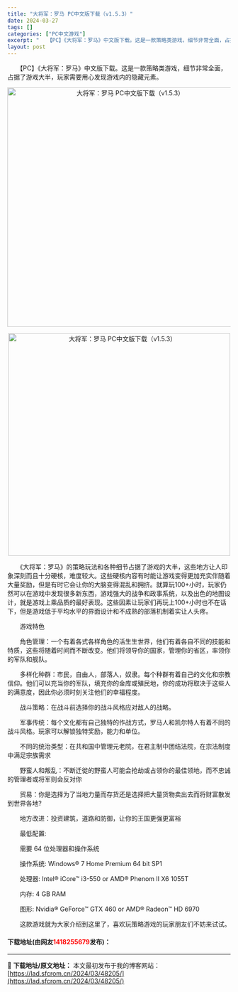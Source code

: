 ```yaml
---
title: "大将军：罗马 PC中文版下载（v1.5.3）"
date: 2024-03-27
tags: []
categories: ["PC中文游戏"]
excerpt: "　　【PC】《大将军：罗马》中文版下载。这是一款策略类游戏，细节非常全面，占据了游戏大半，玩家需要用心发现游戏内的隐藏元素。 　　《大将军：罗马》的策略玩法和各种细节占据了游戏的大半，这些地方让人印象深刻而且十分硬核，难度较大。这些硬核内容有时能让游戏变得更加充实伴随着大量奖励，但是有时它会让你的大&hellip;"
layout: post
---
```


 <p>　　【PC】《大将军：罗马》中文版下载。这是一款策略类游戏，细节非常全面，占据了游戏大半，玩家需要用心发现游戏内的隐藏元素。</p> <p align="center"><img align="" border="0" src="https://lad.sfcrom.cn/wp-content/uploads/2024/03/20240327_6603800527b00.webp" width="539" alt="大将军：罗马 PC中文版下载（v1.5.3）" /></p> <p align="center"><img align="" border="0" src="https://lad.sfcrom.cn/wp-content/uploads/2024/03/20240327_660380057f6b6.webp" width="501" alt="大将军：罗马 PC中文版下载（v1.5.3）" /></p> <p>　　《大将军：罗马》的策略玩法和各种细节占据了游戏的大半，这些地方让人印象深刻而且十分硬核，难度较大。这些硬核内容有时能让游戏变得更加充实伴随着大量奖励，但是有时它会让你的大脑变得混乱和拥挤。就算玩100+小时，玩家仍然可以在游戏中发现很多新东西，游戏强大的战争和政事系统，以及出色的地图设计，就是游戏上乘品质的最好表现。这些因素让玩家们再玩上100+小时也不在话下，但是游戏低于平均水平的界面设计和不成熟的部落机制着实让人头疼。</p> <p>　　游戏特色</p> <p>　　角色管理：一个有着各式各样角色的活生生世界，他们有着各自不同的技能和特质，这些将随着时间而不断改变。他们将领导你的国家，管理你的省区，率领你的军队和舰队。</p> <p>　　多样化种群：市民，自由人，部落人，奴隶。每个种群有着自己的文化和宗教信仰。他们可以充当你的军队，填充你的金库或殖民地，你的成功将取决于这些人的满意度，因此你必须时刻关注他们的幸福程度。</p> <p>　　战斗策略：在战斗前选择你的战斗风格应对敌人的战略。</p> <p>　　军事传统：每个文化都有自己独特的作战方式，罗马人和凯尔特人有着不同的战斗风格。玩家可以解锁独特奖励，能力和单位。</p> <p>　　不同的统治类型：在共和国中管理元老院，在君主制中团结法院，在宗法制度中满足宗族需求</p> <p>　　野蛮人和叛乱：不断迁徙的野蛮人可能会抢劫或占领你的最佳领地，而不忠诚的管理者或将军则会反对你</p> <p>　　贸易：你是选择为了当地力量而存货还是选择把大量货物卖出去而将财富散发到世界各地?</p> <p>　　地方改进：投资建筑，道路和防御，让你的王国更强更富裕</p> <p>　　最低配置:</p> <p>　　需要 64 位处理器和操作系统</p> <p>　　操作系统: Windows&reg; 7 Home Premium 64 bit SP1</p> <p>　　处理器: Intel&reg; iCore&trade; i3-550 or AMD&reg; Phenom II X6 1055T</p> <p>　　内存: 4 GB RAM</p> <p>　　图形: Nvidia&reg; GeForce&trade; GTX 460 or AMD&reg; Radeon&trade; HD 6970</p> <p>　　这款游戏就为大家介绍到这里了，喜欢玩策略游戏的玩家朋友们不妨来试试。</p> <p><h4>下载地址(由网友<font color="red">1418255679</font>发布)：</h4></p> 

---
📖 **下载地址/原文地址：** 本文最初发布于我的博客网站：[https://lad.sfcrom.cn/2024/03/48205/](https://lad.sfcrom.cn/2024/03/48205/)
